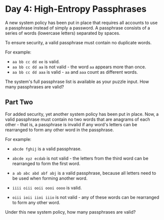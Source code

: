 # Day 4: High-Entropy Passphrases

A new system policy has been put in place that requires all accounts to use a
passphrase instead of simply a password. A passphrase consists of a series of
words (lowercase letters) separated by spaces.

To ensure security, a valid passphrase must contain no duplicate words.

For example:

- `aa bb cc dd ee` is valid.
- `aa bb cc dd aa` is not valid - the word `aa` appears more than once.
- `aa bb cc dd aaa` is valid - `aa` and `aaa` count as different words.

The system's full passphrase list is available as your puzzle input. How many
passphrases are valid?

## Part Two

For added security, yet another system policy has been put in place. Now, a
valid passphrase must contain no two words that are anagrams of each other -
that is, a passphrase is invalid if any word's letters can be rearranged to form
any other word in the passphrase.

For example:

- `abcde fghij` is a valid passphrase.

- `abcde xyz ecdab` is not valid - the letters from the third word can be
  rearranged to form the first word.

- `a ab abc abd abf abj` is a valid passphrase, because all letters need to be
  used when forming another word.

- `iiii oiii ooii oooi oooo` is valid.

- `oiii ioii iioi iiio` is not valid - any of these words can be rearranged to
  form any other word.

Under this new system policy, how many passphrases are valid?
